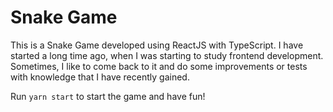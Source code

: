 # Snake Game

This is a Snake Game developed using ReactJS with TypeScript.
I have started a long time ago, when I was starting to study frontend development.
Sometimes, I like to come back to it and do some improvements or tests with knowledge that I have recently gained.

Run  `yarn start` to start the game and have fun!